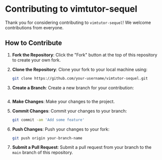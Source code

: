 # Contributing to vimtutor-sequel

Thank you for considering contributing to `vimtutor-sequel`! We welcome contributions from everyone.

## How to Contribute

1. **Fork the Repository**: Click the "Fork" button at the top of this repository to create your own fork.
2. **Clone the Repository**: Clone your fork to your local machine using:
   ```sh
   git clone https://github.com/your-username/vimtutor-sequel.git
   ```
3. **Create a Branch**: Create a new branch for your contribution:

   ```sh
   ```

4. **Make Changes**: Make your changes to the project.

5. **Commit Changes**: Commit your changes to your branch:

   ```sh
   git commit -am 'Add some feature'
   ```

6. **Push Changes**: Push your changes to your fork:

   ```sh
   git push origin your-branch-name
   ```

7. **Submit a Pull Request**: Submit a pull request from your branch to the `main` branch of this repository.
